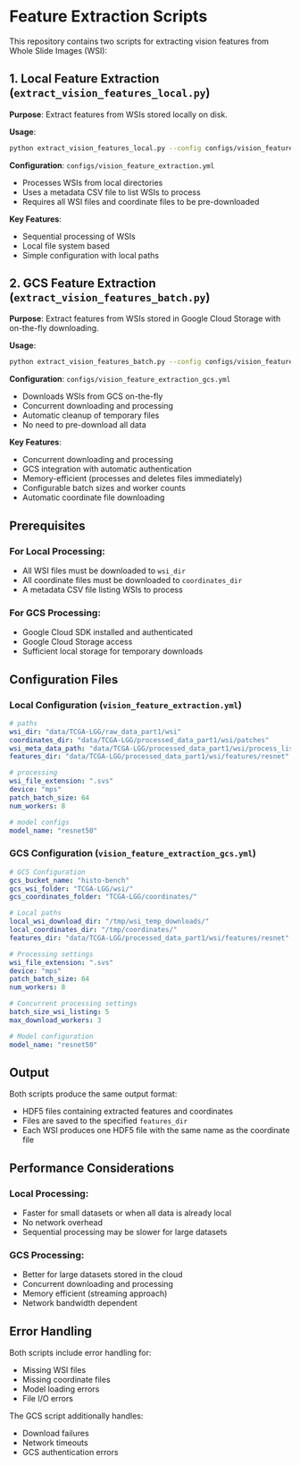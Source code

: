 # Feature Extraction Scripts

This repository contains two scripts for extracting vision features from Whole Slide Images (WSI):

## 1. Local Feature Extraction (`extract_vision_features_local.py`)

**Purpose**: Extract features from WSIs stored locally on disk.

**Usage**:
```bash
python extract_vision_features_local.py --config configs/vision_feature_extraction.yml
```

**Configuration**: `configs/vision_feature_extraction.yml`
- Processes WSIs from local directories
- Uses a metadata CSV file to list WSIs to process
- Requires all WSI files and coordinate files to be pre-downloaded

**Key Features**:
- Sequential processing of WSIs
- Local file system based
- Simple configuration with local paths

## 2. GCS Feature Extraction (`extract_vision_features_batch.py`)

**Purpose**: Extract features from WSIs stored in Google Cloud Storage with on-the-fly downloading.

**Usage**:
```bash
python extract_vision_features_batch.py --config configs/vision_feature_extraction_gcs.yml
```

**Configuration**: `configs/vision_feature_extraction_gcs.yml`
- Downloads WSIs from GCS on-the-fly
- Concurrent downloading and processing
- Automatic cleanup of temporary files
- No need to pre-download all data

**Key Features**:
- Concurrent downloading and processing
- GCS integration with automatic authentication
- Memory-efficient (processes and deletes files immediately)
- Configurable batch sizes and worker counts
- Automatic coordinate file downloading

## Prerequisites

### For Local Processing:
- All WSI files must be downloaded to `wsi_dir`
- All coordinate files must be downloaded to `coordinates_dir`
- A metadata CSV file listing WSIs to process

### For GCS Processing:
- Google Cloud SDK installed and authenticated
- Google Cloud Storage access
- Sufficient local storage for temporary downloads

## Configuration Files

### Local Configuration (`vision_feature_extraction.yml`)
```yaml
# paths
wsi_dir: "data/TCGA-LGG/raw_data_part1/wsi"
coordinates_dir: "data/TCGA-LGG/processed_data_part1/wsi/patches"
wsi_meta_data_path: "data/TCGA-LGG/processed_data_part1/wsi/process_list_autogen.csv"
features_dir: "data/TCGA-LGG/processed_data_part1/wsi/features/resnet"

# processing
wsi_file_extension: ".svs"
device: "mps"
patch_batch_size: 64
num_workers: 8

# model configs
model_name: "resnet50"
```

### GCS Configuration (`vision_feature_extraction_gcs.yml`)
```yaml
# GCS Configuration
gcs_bucket_name: "histo-bench"
gcs_wsi_folder: "TCGA-LGG/wsi/"
gcs_coordinates_folder: "TCGA-LGG/coordinates/"

# Local paths
local_wsi_download_dir: "/tmp/wsi_temp_downloads/"
local_coordinates_dir: "/tmp/coordinates/"
features_dir: "data/TCGA-LGG/processed_data_part1/wsi/features/resnet"

# Processing settings
wsi_file_extension: ".svs"
device: "mps"
patch_batch_size: 64
num_workers: 8

# Concurrent processing settings
batch_size_wsi_listing: 5
max_download_workers: 3

# Model configuration
model_name: "resnet50"
```

## Output

Both scripts produce the same output format:
- HDF5 files containing extracted features and coordinates
- Files are saved to the specified `features_dir`
- Each WSI produces one HDF5 file with the same name as the coordinate file

## Performance Considerations

### Local Processing:
- Faster for small datasets or when all data is already local
- No network overhead
- Sequential processing may be slower for large datasets

### GCS Processing:
- Better for large datasets stored in the cloud
- Concurrent downloading and processing
- Memory efficient (streaming approach)
- Network bandwidth dependent

## Error Handling

Both scripts include error handling for:
- Missing WSI files
- Missing coordinate files
- Model loading errors
- File I/O errors

The GCS script additionally handles:
- Download failures
- Network timeouts
- GCS authentication errors 